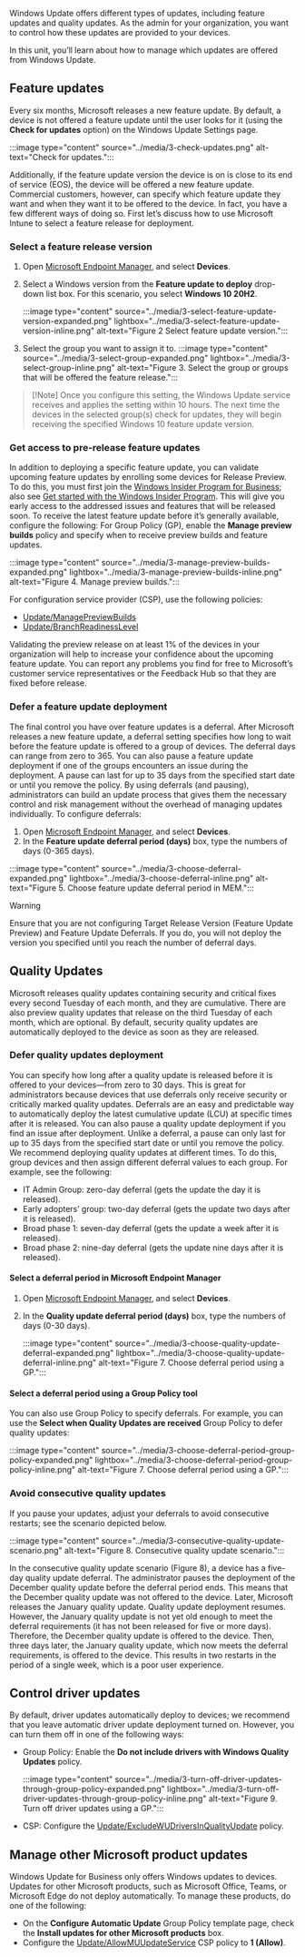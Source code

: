 Windows Update offers different types of updates, including feature updates and quality updates. As the admin for your organization, you want to control how these updates are provided to your devices. 

In this unit, you’ll learn about how to manage which updates are offered from Windows Update.

## Feature updates

Every six months, Microsoft releases a new feature update. By default, a device is not offered a feature update until the user looks for it (using the **Check for updates** option) on the Windows Update Settings page.

:::image type="content" source="../media/3-check-updates.png" alt-text="Check for updates.":::

Additionally, if the feature update version the device is on is close to its end of service (EOS), the device will be offered a new feature update. Commercial customers, however, can specify which feature update they want and when they want it to be offered to the device. In fact, you have a few different ways of doing so. First let’s discuss how to use Microsoft Intune to select a feature release for deployment.

### Select a feature release version

1. Open [Microsoft Endpoint Manager](https://endpoint.microsoft.com/#home?azure-portal=true), and select **Devices**.
1. Select a Windows version from the **Feature update to deploy** drop-down list box. For this scenario, you select **Windows 10 20H2**.

    :::image type="content" source="../media/3-select-feature-update-version-expanded.png" lightbox="../media/3-select-feature-update-version-inline.png" alt-text="Figure 2 Select feature update version.":::
1. Select the group you want to assign it to.
    :::image type="content" source="../media/3-select-group-expanded.png" lightbox="../media/3-select-group-inline.png" alt-text="Figure 3. Select the group or groups that will be offered the feature release.":::

>[!Note] Once you configure this setting, the Windows Update service receives and applies the setting within 10 hours. The next time the devices in the selected group(s) check for updates, they will begin receiving the specified Windows 10 feature update version.

### Get access to pre-release feature updates

In addition to deploying a specific feature update, you can validate upcoming feature updates by enrolling some devices for Release Preview. To do this, you must first join the [Windows Insider Program for Business](https://insider.windows.com/for-business?azure-portal=true); also see [Get started with the Windows Insider Program](https://docs.microsoft.com/windows-insider/get-started?azure-portal=true). This will give you early access to the addressed issues and features that will be released soon. To receive the latest feature update before it’s generally available, configure the following:
For Group Policy (GP), enable the **Manage preview builds** policy and specify when to receive preview builds and feature updates.

:::image type="content" source="../media/3-manage-preview-builds-expanded.png" lightbox="../media/3-manage-preview-builds-inline.png" alt-text="Figure 4. Manage preview builds.":::

For configuration service provider (CSP), use the following policies:

- [Update/ManagePreviewBuilds](https://docs.microsoft.com/windows/client-management/mdm/policy-csp-update#update-managepreviewbuilds?azure-portal=true)
- [Update/BranchReadinessLevel](https://docs.microsoft.com/windows/client-management/mdm/policy-csp-update#update-branchreadinesslevel?azure-portal=true)

Validating the preview release on at least 1% of the devices in your organization will help to increase your confidence about the upcoming feature update. You can report any problems you find for free to Microsoft’s customer service representatives or the Feedback Hub so that they are fixed before release.

### Defer a feature update deployment

The final control you have over feature updates is a deferral. After Microsoft releases a new feature update, a deferral setting specifies how long to wait before the feature update is offered to a group of devices. The deferral days can range from zero to 365. You can also pause a feature update deployment if one of the groups encounters an issue during the deployment. A pause can last for up to 35 days from the specified start date or until you remove the policy. By using deferrals (and pausing), administrators can build an update process that gives them the necessary control and risk management without the overhead of managing updates individually.
To configure deferrals:

1. Open [Microsoft Endpoint Manager](https://endpoint.microsoft.com/#home?azure-portal=true), and select **Devices**.
1. In the **Feature update deferral period (days)** box, type the numbers of days (0-365 days).

:::image type="content" source="../media/3-choose-deferral-expanded.png" lightbox="../media/3-choose-deferral-inline.png" alt-text="Figure 5. Choose feature update deferral period in MEM.":::

>[!warning]
>Ensure that you are not configuring Target Release Version (Feature Update Preview) and Feature Update Deferrals. If you do, you will not deploy the version you specified until you reach the number of deferral days.

## Quality Updates

Microsoft releases quality updates containing security and critical fixes every second Tuesday of each month, and they are cumulative. There are also preview quality updates that release on the third Tuesday of each month, which are optional. By default, security quality updates are automatically deployed to the device as soon as they are released.

### Defer quality updates deployment

You can specify how long after a quality update is released before it is offered to your devices—from zero to 30 days. This is great for administrators because devices that use deferrals only receive security or critically marked quality updates. Deferrals are an easy and predictable way to automatically deploy the latest cumulative update (LCU) at specific times after it is released. You can also pause a quality update deployment if you find an issue after deployment. Unlike a deferral, a pause can only last for up to 35 days from the specified start date or until you remove the policy.
We recommend deploying quality updates at different times. To do this, group devices and then assign different deferral values to each group. For example, see the following:

- IT Admin Group: zero-day deferral (gets the update the day it is released).
- Early adopters’ group: two-day deferral (gets the update two days after it is released).
- Broad phase 1: seven-day deferral (gets the update a week after it is released).
- Broad phase 2: nine-day deferral (gets the update nine days after it is released).

#### Select a deferral period in Microsoft Endpoint Manager

1. Open [Microsoft Endpoint Manager](https://endpoint.microsoft.com/#home?azure-portal=true), and select **Devices**.
1. In the **Quality update deferral period (days)** box, type the numbers of days (0-30 days).

    :::image type="content" source="../media/3-choose-quality-update-deferral-expanded.png" lightbox="../media/3-choose-quality-update-deferral-inline.png" alt-text="Figure 7. Choose deferral period using a GP.":::

#### Select a deferral period using a Group Policy tool

You can also use Group Policy to specify deferrals. For example, you can use the **Select when Quality Updates are received** Group Policy to defer quality updates:

:::image type="content" source="../media/3-choose-deferral-period-group-policy-expanded.png" lightbox="../media/3-choose-deferral-period-group-policy-inline.png" alt-text="Figure 7. Choose deferral period using a GP.":::

### Avoid consecutive quality updates

If you pause your updates, adjust your deferrals to avoid consecutive restarts; see the scenario depicted below.

:::image type="content" source="../media/3-consecutive-quality-update-scenario.png" alt-text="Figure 8. Consecutive quality update scenario.":::

In the consecutive quality update scenario (Figure 8), a device has a five-day quality update deferral. The administrator pauses the deployment of the December quality update before the deferral period ends. This means that the December quality update was not offered to the device. Later, Microsoft releases the January quality update. Quality update deployment resumes. However, the January quality update is not yet old enough to meet the deferral requirements (it has not been released for five or more days). Therefore, the December quality update is offered to the device. Then, three days later, the January quality update, which now meets the deferral requirements, is offered to the device. This results in two restarts in the period of a single week, which is a poor user experience.

## Control driver updates

By default, driver updates automatically deploy to devices; we recommend that you leave automatic driver update deployment turned on. However, you can turn them off in one of the following ways:

- Group Policy: Enable the **Do not include drivers with Windows Quality Updates** policy.

    :::image type="content" source="../media/3-turn-off-driver-updates-through-group-policy-expanded.png" lightbox="../media/3-turn-off-driver-updates-through-group-policy-inline.png" alt-text="Figure 9. Turn off driver updates using a GP.":::

- CSP: Configure the [Update/ExcludeWUDriversInQualityUpdate]( https://docs.microsoft.com/windows/client-management/mdm/policy-csp-update) policy.

## Manage other Microsoft product updates

Windows Update for Business only offers Windows updates to devices. Updates for other Microsoft products, such as Microsoft Office, Teams, or Microsoft Edge do not deploy automatically. To manage these products, do one of the following:

- On the **Configure Automatic Update** Group Policy template page, check the **Install updates for other Microsoft products** box.
- Configure the [Update/AllowMUUpdateService](https://docs.microsoft.com/windows/client-management/mdm/policy-csp-update) CSP policy to **1 (Allow)**.
